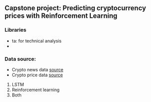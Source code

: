 ## Capstone project: Predicting cryptocurrency prices with Reinforcement Learning


### Libraries
- ta: for technical analysis
- 

### Data source:
- Crypto news data [source](https://www.kaggle.com/datasets/oliviervha/crypto-news)
- Crypto price data [source](https://www.kaggle.com/datasets/svaningelgem/crypto-currencies-daily-prices?select=BTC.csv)

1. LSTM
2. Reinforcement learning
3. Both